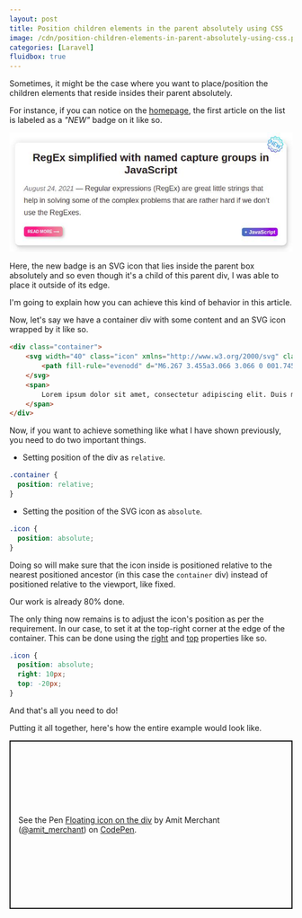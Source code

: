 ```yaml
---
layout: post
title: Position children elements in the parent absolutely using CSS
image: /cdn/position-children-elements-in-parent-absolutely-using-css.png
categories: [Laravel]
fluidbox: true
---
```


Sometimes, it might be the case where you want to place/position the children elements that reside insides their parent absolutely.

For instance, if you can notice on the [homepage](/), the first article on the list is labeled as a *"NEW"* badge on it like so. 

[![The NEW badge on the homepage](/images/new-badge-homepage.jpg)](/images/new-badge-homepage.jpg)

Here, the new badge is an SVG icon that lies inside the parent box absolutely and so even though it's a child of this parent div, I was able to place it outside of its edge.

I'm going to explain how you can achieve this kind of behavior in this article.

Now, let's say we have a container div with some content and an SVG icon wrapped by it like so.

```html
<div class="container">
    <svg width="40" class="icon" xmlns="http://www.w3.org/2000/svg" class="h-5 w-5" viewBox="0 0 20 20" fill="currentColor">
        <path fill-rule="evenodd" d="M6.267 3.455a3.066 3.066 0 001.745-.723 3.066 3.066 0 013.976 0 3.066 3.066 0 001.745.723 3.066 3.066 0 012.812 2.812c.051.643.304 1.254.723 1.745a3.066 3.066 0 010 3.976 3.066 3.066 0 00-.723 1.745 3.066 3.066 0 01-2.812 2.812 3.066 3.066 0 00-1.745.723 3.066 3.066 0 01-3.976 0 3.066 3.066 0 00-1.745-.723 3.066 3.066 0 01-2.812-2.812 3.066 3.066 0 00-.723-1.745 3.066 3.066 0 010-3.976 3.066 3.066 0 00.723-1.745 3.066 3.066 0 012.812-2.812zm7.44 5.252a1 1 0 00-1.414-1.414L9 10.586 7.707 9.293a1 1 0 00-1.414 1.414l2 2a1 1 0 001.414 0l4-4z" clip-rule="evenodd" />
    </svg>
    <span>
        Lorem ipsum dolor sit amet, consectetur adipiscing elit. Duis mattis felis sit amet laoreet eleifend. Maecenas vel ultricies nibh. Quisque vel mauris id metus mattis accumsan sit amet a nulla. Curabitur sed sodales leo. Etiam vitae pretium arcu, eget interdum odio. Sed nisi velit, facilisis eu dui eu, commodo maximus lectus. Etiam consectetur turpis eu leo suscipit, ac consectetur eros mattis. Nunc sodales tempor ex, in vestibulum turpis feugiat id. Quisque at gravida eros, eu eleifend velit. Proin a imperdiet libero. Proin finibus nunc at justo suscipit varius. Duis eget quam eros. Quisque quis facilisis quam. Nullam sollicitudin nibh lectus, quis egesta dolor vehicula eget.
    </span>
</div>
```

Now, if you want to achieve something like what I have shown previously, you need to do two important things.

- Setting position of the div as `relative`.

```css
.container {
  position: relative;
}
```

- Setting the position of the SVG icon as `absolute`.

```css
.icon {
  position: absolute;
}
```

Doing so will make sure that the icon inside is positioned relative to the nearest positioned ancestor (in this case the `container` div) instead of positioned relative to the viewport, like fixed.

Our work is already 80% done.

The only thing now remains is to adjust the icon's position as per the requirement. In our case, to set it at the top-right corner at the edge of the container. This can be done using the [right](https://developer.mozilla.org/en-US/docs/Web/CSS/right) and [top](https://developer.mozilla.org/en-US/docs/Web/CSS/top) properties like so.

```css
.icon {
  position: absolute;
  right: 10px;
  top: -20px;
}
```

And that's all you need to do!

Putting it all together, here's how the entire example would look like.

<p class="codepen" data-height="300" data-theme-id="dark" data-default-tab="html,result" data-slug-hash="YzVbRVw" data-user="amit_merchant" style="height: 300px; box-sizing: border-box; display: flex; align-items: center; justify-content: center; border: 2px solid; margin: 1em 0; padding: 1em;">
  <span>See the Pen <a href="https://codepen.io/amit_merchant/pen/YzVbRVw">
  Floating icon on the div</a> by Amit Merchant (<a href="https://codepen.io/amit_merchant">@amit_merchant</a>)
  on <a href="https://codepen.io">CodePen</a>.</span>
</p>
<script async src="https://cpwebassets.codepen.io/assets/embed/ei.js"></script>
